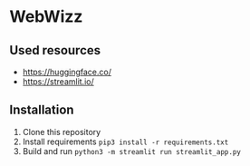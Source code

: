 # WebWizz
## Used resources
- https://huggingface.co/
- https://streamlit.io/
## Installation
1. Clone this repository
2. Install requirements
   ```pip3 install -r requirements.txt```
4. Build and run
   ```python3 -m streamlit run streamlit_app.py```
